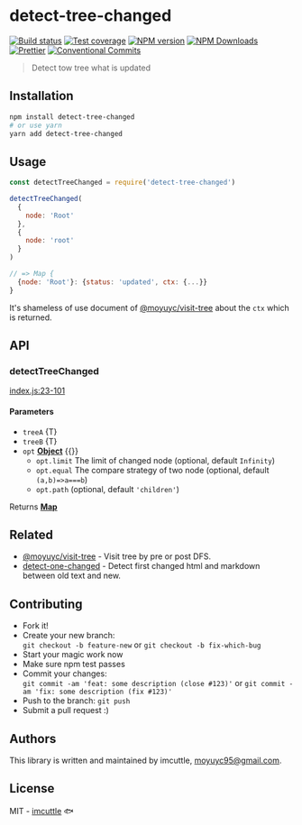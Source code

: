 # detect-tree-changed

[![Build status](https://img.shields.io/travis/imcuttle/detect-tree-changed/master.svg?style=flat-square)](https://travis-ci.org/imcuttle/detect-tree-changed)
[![Test coverage](https://img.shields.io/codecov/c/github/imcuttle/detect-tree-changed.svg?style=flat-square)](https://codecov.io/github/imcuttle/detect-tree-changed?branch=master)
[![NPM version](https://img.shields.io/npm/v/detect-tree-changed.svg?style=flat-square)](https://www.npmjs.com/package/detect-tree-changed)
[![NPM Downloads](https://img.shields.io/npm/dm/detect-tree-changed.svg?style=flat-square&maxAge=43200)](https://www.npmjs.com/package/detect-tree-changed)
[![Prettier](https://img.shields.io/badge/code_style-prettier-ff69b4.svg?style=flat-square)](https://prettier.io/)
[![Conventional Commits](https://img.shields.io/badge/Conventional%20Commits-1.0.0-yellow.svg?style=flat-square)](https://conventionalcommits.org)

> Detect tow tree what is updated

## Installation

```bash
npm install detect-tree-changed
# or use yarn
yarn add detect-tree-changed
```

## Usage

```javascript
const detectTreeChanged = require('detect-tree-changed')

detectTreeChanged(
  {
    node: 'Root'
  },
  {
    node: 'root'
  }
)

// => Map {
  {node: 'Root'}: {status: 'updated', ctx: {...}}
}
```

It's shameless of use document of [@moyuyc/visit-tree](https://github.com/imcuttle/visit-tree#context) about the `ctx` which is returned.

## API

<!-- Generated by documentation.js. Update this documentation by updating the source code. -->

### detectTreeChanged

[index.js:23-101](https://github.com/imcuttle/detect-tree-changed/blob/8f3ad3bc4168394e27508e7dc0d3f82b68b0b0b5/index.js#L23-L101 'Source code on GitHub')

#### Parameters

- `treeA` {T}
- `treeB` {T}
- `opt` **[Object](https://developer.mozilla.org/docs/Web/JavaScript/Reference/Global_Objects/Object)** {{}}
  - `opt.limit` The limit of changed node (optional, default `Infinity`)
  - `opt.equal` The compare strategy of two node (optional, default `(a,b)=>a===b`)
  - `opt.path` (optional, default `'children'`)

Returns **[Map](https://developer.mozilla.org/docs/Web/JavaScript/Reference/Global_Objects/Map)**

## Related

- [@moyuyc/visit-tree](https://github.com/imcuttle/visit-tree) - Visit tree by pre or post DFS.
- [detect-one-changed](https://github.com/imcuttle/detect-one-changed) - Detect first changed html and markdown between old text and new.

## Contributing

- Fork it!
- Create your new branch:  
  `git checkout -b feature-new` or `git checkout -b fix-which-bug`
- Start your magic work now
- Make sure npm test passes
- Commit your changes:  
  `git commit -am 'feat: some description (close #123)'` or `git commit -am 'fix: some description (fix #123)'`
- Push to the branch: `git push`
- Submit a pull request :)

## Authors

This library is written and maintained by imcuttle, <a href="mailto:moyuyc95@gmail.com">moyuyc95@gmail.com</a>.

## License

MIT - [imcuttle](https://github.com/imcuttle) 🐟
